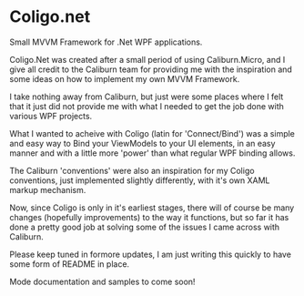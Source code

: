 # Coligo.net
Small MVVM Framework for .Net WPF applications.

Coligo.Net was created after a small period of using Caliburn.Micro, and I give all credit to the Caliburn team 
for providing me with the inspiration and some ideas on how to implement my own MVVM Framework.

I take nothing away from Caliburn, but just were some places where I felt that it just did not provide me with
what I needed to get the job done with various WPF projects.

What I wanted to acheive with Coligo (latin for 'Connect/Bind') was a simple and easy way to Bind your ViewModels to 
your UI elements, in an easy manner and with a little more 'power' than what regular WPF binding allows.

The Caliburn 'conventions' were also an inspiration for my Coligo conventions, just implemented slightly differently, with 
it's own XAML markup mechanism.

Now, since Coligo is only in it's earliest stages, there will of course be many changes (hopefully improvements) to the way
it functions, but so far it has done a pretty good job at solving some of the issues I came across with Caliburn.

Please keep tuned in formore updates, I am just writing this quickly to have some form of README in place.

Mode documentation and samples to come soon!
